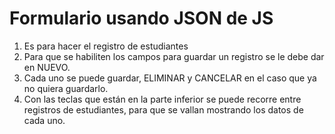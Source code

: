 # Formulario usando JSON de JS
1. Es para hacer el registro de estudiantes
2. Para que se habiliten los campos para guardar un registro se le debe dar en NUEVO.
3. Cada uno se puede guardar, ELIMINAR y CANCELAR en el caso que ya no quiera guardarlo.
4. Con las teclas que están en la parte inferior se puede recorre entre registros de estudiantes, para que se vallan mostrando los datos de cada uno. 
